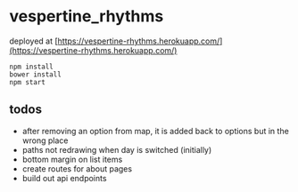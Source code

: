 # vespertine_rhythms

deployed at [https://vespertine-rhythms.herokuapp.com/](https://vespertine-rhythms.herokuapp.com/)

`npm install`  
`bower install`  
`npm start`

## todos  

- after removing an option from map, it is added back to options but in the wrong place
- paths not redrawing when day is switched (initially)
- bottom margin on list items
- create routes for about pages
- build out api endpoints 
